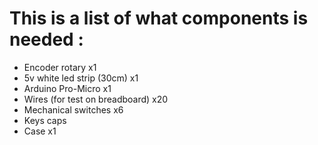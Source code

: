 # This is a list of what components is needed : 

- Encoder rotary x1
- 5v white led strip (30cm) x1
- Arduino Pro-Micro x1
- Wires (for test on breadboard) x20
- Mechanical switches x6
- Keys caps
- Case x1
